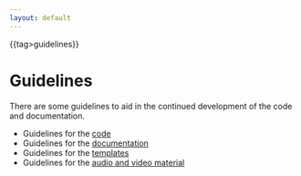 ```yaml
---
layout: default
---
```


{{tag>guidelines}}

# Guidelines

There are some guidelines to aid in the continued development of the code and documentation.

*  Guidelines for the [code](/development/guidelines/code)
*  Guidelines for the [documentation](/development/guidelines/documentation)
*  Guidelines for the [templates](/development/guidelines/templates)
*  Guidelines for the [audio and video material](/development/guidelines/video)
